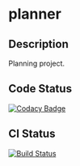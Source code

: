 # planner

## Description

Planning project.

## Code Status

[![Codacy Badge](https://api.codacy.com/project/badge/grade/49fcd1c10df04d7d8b5b1198e6874f89)](https://www.codacy.com/app/scompo/planner)

## CI Status

[![Build Status](https://travis-ci.org/scompo/planner.svg?branch=master)](https://travis-ci.org/scompo/planner)